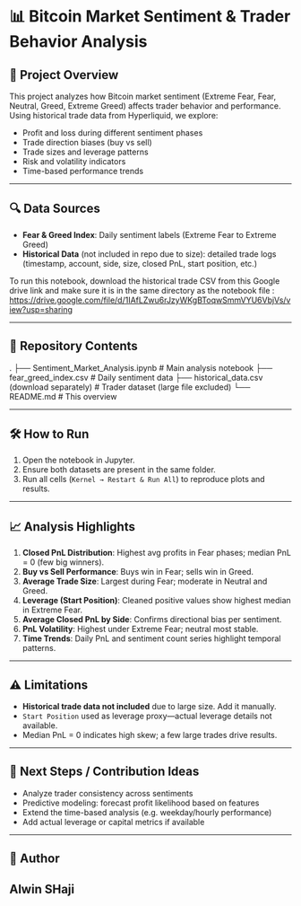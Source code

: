 # 📊 Bitcoin Market Sentiment & Trader Behavior Analysis

## 🚀 Project Overview
This project analyzes how Bitcoin market sentiment (Extreme Fear, Fear, Neutral, Greed, Extreme Greed) affects trader behavior and performance. Using historical trade data from Hyperliquid, we explore:
- Profit and loss during different sentiment phases
- Trade direction biases (buy vs sell)
- Trade sizes and leverage patterns
- Risk and volatility indicators
- Time-based performance trends

---

## 🔍 Data Sources
- **Fear & Greed Index**: Daily sentiment labels (Extreme Fear to Extreme Greed)
- **Historical Data** (not included in repo due to size): detailed trade logs (timestamp, account, side, size, closed PnL, start position, etc.)

To run this notebook, download the historical trade CSV from this Google drive link and make sure it is in the same directory as the notebook file : https://drive.google.com/file/d/1IAfLZwu6rJzyWKgBToqwSmmVYU6VbjVs/view?usp=sharing


---

## 📁 Repository Contents

.
├── Sentiment_Market_Analysis.ipynb # Main analysis notebook
├── fear_greed_index.csv # Daily sentiment data
├── historical_data.csv (download separately) # Trader dataset (large file excluded)
└── README.md # This overview

---

## 🛠️ How to Run
1. Open the notebook in Jupyter.
2. Ensure both datasets are present in the same folder.
3. Run all cells (`Kernel → Restart & Run All`) to reproduce plots and results.

---

## 📈 Analysis Highlights
1. **Closed PnL Distribution**: Highest avg profits in Fear phases; median PnL = 0 (few big winners).
2. **Buy vs Sell Performance**: Buys win in Fear; sells win in Greed.
3. **Average Trade Size**: Largest during Fear; moderate in Neutral and Greed.
4. **Leverage (Start Position)**: Cleaned positive values show highest median in Extreme Fear.
5. **Average Closed PnL by Side**: Confirms directional bias per sentiment.
6. **PnL Volatility**: Highest under Extreme Fear; neutral most stable.
7. **Time Trends**: Daily PnL and sentiment count series highlight temporal patterns.

---

## ⚠️ Limitations
- **Historical trade data not included** due to large size. Add it manually.
- `Start Position` used as leverage proxy—actual leverage details not available.
- Median PnL = 0 indicates high skew; a few large trades drive results.

---

## 🎯 Next Steps / Contribution Ideas
- Analyze trader consistency across sentiments
- Predictive modeling: forecast profit likelihood based on features
- Extend the time-based analysis (e.g. weekday/hourly performance)
- Add actual leverage or capital metrics if available

---

## 👤 Author
Alwin SHaji 
---
